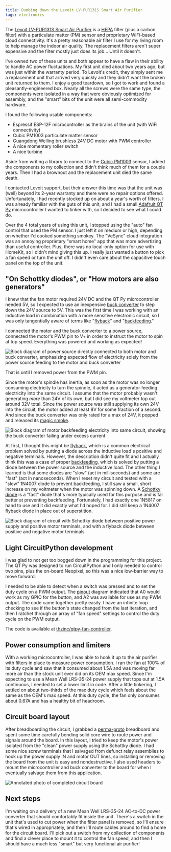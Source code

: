 ```yaml
---
title: Dumbing down the Levoit LV-PUR131S Smart Air Purifier
tags: electronics
---
```


The [Levoit LV-PUR131S Smart Air Purifier][levoit] is a [HEPA] filter (plus a carbon filter) with a particulate matter (PM) sensor and proprietary WiFi-based cloud connectivity. It's a pretty reasonable air filter I use for my living room to help manage the indoor air quality. The replacement filters aren't super expensive and the filter mostly just does its job… Until it doesn't.

I've owned two of these units and both appear to have a flaw in their ability to handle AC power fluctuations. My first unit died about two years ago, but was just within the warranty period. To Levoit's credit, they simply sent me a replacement unit that arrived very quickly and they didn't want the broken unit returned to them. I enjoy a good teardown, so I got to work and found a pleasantly-engineered box. Nearly all the screws were the same type, the components were isolated in a way that were obviously optimized for assembly, and the "smart" bits of the unit were all semi-commodity hardware.

I found the following usable components:

- Espressif ESP-12F microcontroller as the brains of the unit (with WiFi connectivity)
- Cubic PM1003 particulate matter sensor
- Guangdong Welling brushless 24V DC motor with PWM controller
- A nice momentary roller switch
- A nice turbine

Aside from writing a library to connect to the [Cubic PM1003][cubic-pm1003] sensor, I added the components to my collection and didn't think much of them for a couple years. Then I had a brownout and the replacement unit died the same death.

I contacted Levoit support, but their answer this time was that the unit was (well) beyond its 2-year warranty and there were no repair options offered. Unfortunately, I had recently stocked up on about a year's worth of filters. I was already familiar with the guts of this unit, and I had a small [Adafruit QT Py][qt-py] microcontroller I wanted to tinker with, so I decided to see what I could do.

Over the 4 total years of using this unit, I stopped using the "auto" fan control that used the PM sensor. I just left it on medium or high, depending on whether I'd cooked something smokey. The "VeSync" cloud integration was an annoying proprietary "smart home" app that was more advertizing than useful controller. Plus, there was no local-only option for use with HomeKit, so I didn't mind giving this up. I really just wanted a button to pick a fan speed or turn the unit off. I didn't even care about the capacitive touch panel on the top of the unit.

## "On Schottky diodes", or "How motors are also generators"

I knew that the fan motor required 24V DC and the QT Py microcontroller needed 5V, so I expected to use an inexpensive [buck converter][buck-converter] to step down the 24V source to 5V. This was the first time I was working with an inductive load in combination with a more sensitive electronic circuit, so I was only tangentially aware of terms like "[flyback]" and "[backfeeding]."

I connected the motor and the buck converter to a power source, connected the motor's PWM pin to V+ in order to instruct the motor to spin at top speed. Everything was powered and working as expected!

![Block diagram of power source directly connected to both motor and buck converter, emphasizing expected flow of electricity solely from the power source feeding to the motor and buck converter]()

That is until I removed power from the PWM pin.

Since the motor's spindle has inertia, as soon as the motor was no longer consuming electricity to turn the spindle, it acted as a generator feeding electricity into the same circuit. I assume that the motor probably wasn't generating _more_ than 24V of its own, but I did see my voltmeter top out around 32V total. Since the power source was still supplying its own 24V into the circuit, the motor added at least 8V for some fraction of a second. And since the buck converter was only rated for a max of 24V, it popped and released its [magic smoke][magic-smoke].

![Block diagram of motor backfeeding electricity into same circuit, showing the buck converter failing under excess current]()

At first, I thought this might be [flyback], which is a common electrical problem solved by putting a diode across the inductive load's positive and negative terminals. However, the description didn't quite fit and I actually think this was a case of proper [backfeeding], which is solved by putting a diode between the power source and the inductive load. The other thing I learned is that some diodes are "slow" (act in milliseconds) and some are "fast" (act in nanoseconds). When I reset my circuit and tested with a "slow" 1N4007 diode to prevent backfeeding, I still saw a small, short increase on my voltmeter when the motor was spinning down. A [Schottky diode][schottky] is a "fast" diode that's more typically used for this purpose and is far better at preventing backfeeding. Fortunately, I had exactly one 1N5817 on hand to use and it did exactly what I'd hoped for. I did still keep a 1N4007 flyback diode in place out of superstition.

![Block diagram of circuit with Schottky diode between positive power supply and positive motor terminals, and with a flyback diode between positive and negative motor terminals]()

## Light CircuitPython development

I was glad to not get too bogged down in the programming for this project. The QT Py was designed to run CircuitPython and I only needed to control two pins, plus the on-board Neopixel, so this was a nice low-barrier way to move forward.

I needed to be able to detect when a switch was pressed and to set the duty cycle on a PWM output. The [pinout] diagram indicated that A0 would work as my GPIO for the button, and A2 was available for use as my PWM output. The code came together pretty easily. I have an infinite loop checking to see if the button's state changed from the last iteration, and then I ratchet through an array of "fan speed" settings to control the duty cycle on the PWM output.

The code is available at [thzinc/qtpy-fan-controller][qtpy-fan-controller].

## Power consumption and limiters

With a working microcontroller, I was able to hook it up to the air purifier with filters in place to measure power consumption. I ran the fan at 100% of its duty cycle and saw that it consumed about 1.5A and was moving far more air than the stock unit ever did on its OEM max speed. Since I'm expecting to use a Mean Well LRS-35-24 power supply that tops out at 1.5A continuous, I needed to set a lower limit in code. After a little tinkering, I settled on about two-thirds of the max duty cycle which feels about the same as the OEM's max speed. At this duty cycle, the fan only consumes about 0.67A and has a healthy bit of headroom.

## Circuit board layout

After breadboarding the circuit, I grabbed a [perma-proto] breadboard and spent some time carefully bending solid core wire to route power and signals around the board. In this layout, I tried to keep the motor's power isolated from the "clean" power supply using the Schottky diode. I had some nice screw terminals that I salvaged from defunct relay assemblies to hook up the power supply IN and motor OUT lines, so installing or removing the board from the unit is easy and nondestructive. I also used headers to mount the microcontroller and buck converter to the board for when I eventually salvage them from this application.

![Annotated photo of completed circuit board]()

## Next steps

I'm waiting on a delivery of a new Mean Well LRS-35-24 AC-to-DC power converter that should comfortably fit inside the unit. There's a switch in the unit that's used to cut power when the filter panel is removed, so I'll ensure that's wired in appropriately, and then I'll route cables around to find a home for the circuit board. I'll pick out a switch from my collection of components and find a clever place to mount it to control the fan speed, and then I should have a much less "smart" but very functional air purifier!

[levoit]: https://levoit.com/products/lv-pur131s-wifi-air-purifier
[hepa]: https://en.wikipedia.org/wiki/HEPA
[cubic-pm1003]: https://github.com/go-sensors/cubicpm1003
[qt-py]: https://www.adafruit.com/product/4600
[schottky]: https://en.wikipedia.org/wiki/Schottky_diode
[flyback]: https://en.wikipedia.org/wiki/Flyback_diode
[backfeeding]: https://en.wikipedia.org/wiki/Backfeeding
[magic-smoke]: https://en.wikipedia.org/wiki/Magic_smoke
[pinout]: https://learn.adafruit.com/adafruit-qt-py/pinouts
[qtpy-fan-controller]: https://github.com/thzinc/qtpy-fan-controller
[perma-proto]: https://www.adafruit.com/product/571
[buck-converter]: https://en.wikipedia.org/wiki/Buck_converter
